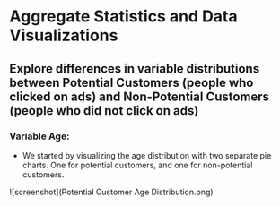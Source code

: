# Aggregate Statistics and Data Visualizations

## Explore differences in variable distributions between Potential Customers (people who clicked on ads) and Non-Potential Customers (people who did not click on ads)

### Variable Age:

- We started by visualizing the age distribution with two separate pie charts. One for potential customers, and one for non-potential customers.

![screenshot](Potential Customer Age Distribution.png)

